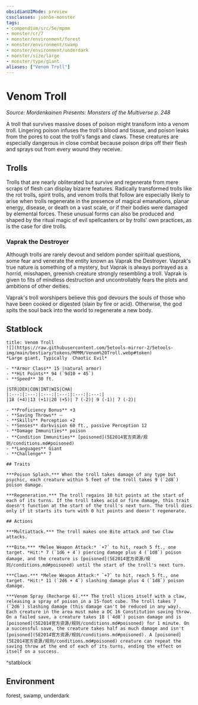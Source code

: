 ```yaml
---
obsidianUIMode: preview
cssclasses: json5e-monster
tags:
- compendium/src/5e/mpmm
- monster/cr/7
- monster/environment/forest
- monster/environment/swamp
- monster/environment/underdark
- monster/size/large
- monster/type/giant
aliases: ["Venom Troll"]
---
```

# Venom Troll
*Source: Mordenkainen Presents: Monsters of the Multiverse p. 248*  

A troll that survives massive doses of poison might transform into a venom troll. Lingering poison infuses the troll's blood and tissue, and poison leaks from the pores to coat the troll's fangs and claws. These creatures are especially dangerous in close combat because poison drips off their flesh and sprays out from every wound they receive.

## Trolls

Trolls that are nearly obliterated but survive and regenerate from mere scraps of flesh can display bizarre features. Radically transformed trolls like the rot trolls, spirit trolls, and venom trolls that follow are especially likely to arise when trolls regenerate in the presence of magical emanations, planar energy, disease, or death on a vast scale, or if their bodies were damaged by elemental forces. These unusual forms can also be produced and shaped by the ritual magic of evil spellcasters or by trolls' own practices, as is the case for dire trolls.

### Vaprak the Destroyer

Although trolls are rarely devout and seldom ponder spiritual questions, some fear and venerate the entity known as Vaprak the Destroyer. Vaprak's true nature is something of a mystery, but Vaprak is always portrayed as a horrid, misshapen, greenish creature strongly resembling a troll. Vaprak is given to fits of mindless destruction and uncontrollably fears the plots and ambitions of other deities.

Vaprak's troll worshipers believe this god devours the souls of those who have been cooked or digested (slain by fire or acid). Otherwise, the god spits the soul back into the world to regenerate a new body.

## Statblock

```ad-statblock
title: Venom Troll
![](https://raw.githubusercontent.com/5etools-mirror-2/5etools-img/main/bestiary/tokens/MPMM/Venom%20Troll.webp#token)
*Large giant, Typically  Chaotic Evil*

- **Armor Class** 15 (natural armor)
- **Hit Points** 94 (`9d10 + 45`)
- **Speed** 30 ft.

|STR|DEX|CON|INT|WIS|CHA|
|:---:|:---:|:---:|:---:|:---:|:---:|
|18 (+4)|13 (+1)|20 (+5)| 7 (-2)| 9 (-1)| 7 (-2)|

- **Proficiency Bonus** +3
- **Saving Throws** ⏤
- **Skills** Perception +2
- **Senses** darkvision 60 ft., passive Perception 12
- **Damage Immunities** poison
- **Condition Immunities** [poisoned](5E2014官方资源/规则/conditions.md#poisoned)
- **Languages** Giant
- **Challenge** 7

## Traits

***Poison Splash.*** When the troll takes damage of any type but psychic, each creature within 5 feet of the troll takes 9 (`2d8`) poison damage.

***Regeneration.*** The troll regains 10 hit points at the start of each of its turns. If the troll takes acid or fire damage, this trait doesn't function at the start of the troll's next turn. The troll dies only if it starts its turn with 0 hit points and doesn't regenerate.

## Actions

***Multiattack.*** The troll makes one Bite attack and two Claw attacks.

***Bite.*** *Melee Weapon Attack:* `+7` to hit, reach 5 ft., one target. *Hit:* 7 (`1d6 + 4`) piercing damage plus 4 (`1d8`) poison damage, and the creature is [poisoned](5E2014官方资源/规则/conditions.md#poisoned) until the start of the troll's next turn.

***Claws.*** *Melee Weapon Attack:* `+7` to hit, reach 5 ft., one target. *Hit:* 11 (`2d6 + 4`) slashing damage plus 4 (`1d8`) poison damage.

***Venom Spray (Recharge 6).*** The troll slices itself with a claw, releasing a spray of poison in a 15-foot cube. The troll takes 7 (`2d6`) slashing damage (this damage can't be reduced in any way). Each creature in the area must make a DC 16 Constitution saving throw. On a failed save, a creature takes 18 (`4d8`) poison damage and is [poisoned](5E2014官方资源/规则/conditions.md#poisoned) for 1 minute. On a successful save, the creature takes half as much damage and isn't [poisoned](5E2014官方资源/规则/conditions.md#poisoned). A [poisoned](5E2014官方资源/规则/conditions.md#poisoned) creature can repeat the saving throw at the end of each of its turns, ending the effect on itself on a success.
```
^statblock

## Environment

forest, swamp, underdark